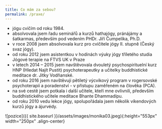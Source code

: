```yaml
---
title: Co mám za sebou?
permalink: /praxe/
---
```

* jógu cvičím od roku 1984.
* absolvovala jsem řadu seminářů a kurzů hathajógy, pránájámy a šatkarmas, především pod vedením  PHDr. Jiří Čumpelíka, Ph.D.
* v roce 2008 jsem absolvovala kurz pro cvičitele jógy II. stupně (Český svaz jógy).
* od roku 2012 jsem asistentkou v hodinách výuky jógy tříletého studia Jógové terapie na FTVS UK v Praze
* v letech 2014 – 2015 jsem navštěvovala dvouletý psychospirituelní kurz HNP (Hledat Najít Pustit) psychoterapeutky a učitelky buddhistické meditace dr. Jitky Vodňanské.
* od roku 2016 jsem navštěvuji pětiletý výcvikový program v rogersovské psychoterapii a poradenství  - v přístupu zaměřeném na člověka (PCA).
* na své cestě jsem potkala i další učitele, kteří mne ovlivnili, především buddhistického učitele meditace Bhante Dhammadípu.
* od roku 2010 vedu lekce jógy, spolupořádala jsem několik víkendových kurzů jógy a ájurvédy.

![pozice]({{ site.baseurl }}/assets/images/monika03.jpeg){:height="553px" width="250px" .align-center}
